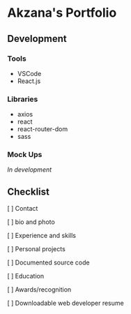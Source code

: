 # Akzana's Portfolio

## Development
### Tools
+ VSCode
+ React.js
 
### Libraries
+ axios
+ react
+ react-router-dom
+ sass

### Mock Ups
*In development*

## Checklist

[ ] Contact 

[ ] bio and photo

[ ] Experience and skills

[ ] Personal projects

[ ] Documented source code

[ ] Education

[ ] Awards/recognition

[ ] Downloadable web developer resume